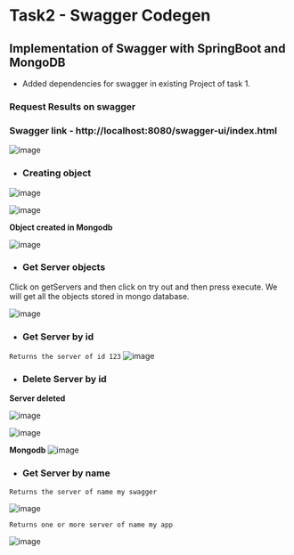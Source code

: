 # Task2 - Swagger Codegen
## Implementation of Swagger with SpringBoot and MongoDB
- Added dependencies for swagger in existing Project of task 1.

### Request Results on swagger
### Swagger link - http://localhost:8080/swagger-ui/index.html

![image](https://user-images.githubusercontent.com/66437295/228633092-3547feb8-d7ce-4054-ae75-f572bfbd8a91.png)

- <h3> Creating object</h3>

![image](https://user-images.githubusercontent.com/66437295/228634664-256517dd-1c30-4375-86f3-40e055b8fdab.png)

![image](https://user-images.githubusercontent.com/66437295/228635011-c40c8b6e-b86b-42d5-8cd9-8f9fd7f8f733.png)


<b>Object created in Mongodb</b>

![image](https://user-images.githubusercontent.com/66437295/228635735-3705df41-7ab8-4908-b1e4-c038d2f43a75.png)

- <h3> Get Server objects </h3>

Click on getServers and then click on try out and then press execute. We will get all the objects stored in mongo database.

![image](https://user-images.githubusercontent.com/66437295/228637225-6daf0a1f-3b84-4fde-827f-849541582cbd.png)


- <h3> Get Server by id </h3>

``` Returns the server of id 123 ```
![image](https://user-images.githubusercontent.com/66437295/228638681-6f4b985d-25c8-4bef-b81b-6d6729460a2f.png)


-  <h3> Delete Server by id </h3>

<b> Server deleted </b>

![image](https://user-images.githubusercontent.com/66437295/228639294-db7fec84-619b-4c27-a836-5b74a0645ec9.png)

![image](https://user-images.githubusercontent.com/66437295/228639674-8bc3c2ad-21ec-4285-b0a3-e7edaaace81f.png)

<b> Mongodb </b>
![image](https://user-images.githubusercontent.com/66437295/228639945-55d28e2e-a89d-424c-bf6a-9a8ab413557f.png)



- <h3> Get Server by name </h3>

``` Returns the server of name my swagger ```

![image](https://user-images.githubusercontent.com/66437295/228646553-4d0f4bfc-708a-4e52-bd09-01a620b2e05f.png)


``` Returns one or more server of name my app ```

![image](https://user-images.githubusercontent.com/66437295/228644102-85e60d0a-0637-4099-b52c-57eb369a2be6.png)



